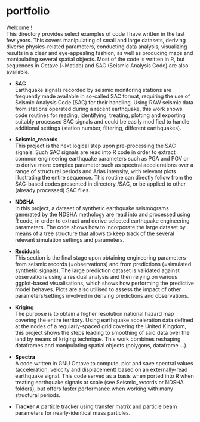 # portfolio

Welcome !     
This directory provides select examples of code I have written in the last few years. This covers manipulating of small and large datasets, deriving diverse physics-related parameters, conducting data analysis, visualizing results in a clear and eye-appealing fashion, as well as producing maps and manipulating several spatial objects. Most of the code is written in R, but sequences in Octave (~Matlab) and SAC (Seismic Analysis Code) are also available.

+ **SAC**  
Earthquake signals recorded by seismic monitoring stations are frequently made available in so-called SAC format, requiring the use of Seismic Analysis Code (SAC) for their handling. Using RAW seismic data from stations operated during a recent earthquake, this work shows code routines for reading, identifying, treating, plotting and exporting suitably processed SAC signals and could be easily modified to handle additional settings (station number, filtering, different earthquakes).
  

+ **Seismic_records**   
This project is the next logical step upon pre-processing the SAC signals. Such SAC signals are read into R code in order to extract common engineering earthquake parameters such as PGA and PGV or to derive more complex parameter such as spectral accelerations over a range of structural periods and Arias intensity, with relevant plots illustrating the entire sequence.
This routine can directly follow from the SAC-based codes presented in directory /SAC, or be applied to other (already processed) SAC files.


+ **NDSHA**    
In this project, a dataset of synthetic earthquake seismograms generated by the NDSHA methology are read into and processed using R code, in order to extract and derive selected earthquake engineering parameters. The code shows how to incorporate the large dataset by means of a tree structure that allows to keep track of the several relevant simulation settings and parameters.


+ **Residuals**       
This section is the final stage upon obtaining engineering parameters from seismic records (=observations) and from predictions (=simulated synthetic signals). The large prediction dataset is validated against observations using a residual analysis and then relying on various ggplot-based visualisations, which shows how performing the predictive model behaves. Plots are also utilised to assess the impact of other parameters/settings involved in deriving predictions and observations.


+ **Kriging**    
The purpose is to obtain a higher resolution national hazard map covering the entire territory. Using earthquake acceleration data defined at the nodes of a regularly-spaced grid covering the United Kingdom, this project shows the steps leading to smoothing of said data over the land by means of kriging technique. This work combines reshaping dataframes and manipulating spatial objects (polygons, dataframe ...).
    
+ **Spectra**    
A code written in GNU Octave to compute, plot and save spectral values (acceleration, velocity and displacement) based on an externally-read earthquake signal. This code served as a basis when ported into R when treating earthquake signals at scale (see Seismic_records or NDSHA folders), but offers faster performance when working with many structural periods.

+ **Tracker** 
A particle tracker using transfer matrix and particle beam parameters for nearly-identical mass particles.
